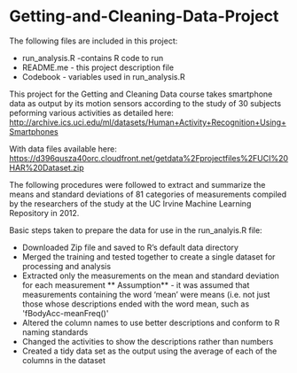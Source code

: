# Getting-and-Cleaning-Data-Project
The following files are included in this project:
- run_analysis.R -contains R code to run
- README.me - this project description file
- Codebook - variables used in run_analysis.R


This project for the Getting and Cleaning Data course takes smartphone data as output by its motion sensors according to the study
of 30 subjects peforming various activities as detailed here: 
http://archive.ics.uci.edu/ml/datasets/Human+Activity+Recognition+Using+Smartphones 

With data files available here:
https://d396qusza40orc.cloudfront.net/getdata%2Fprojectfiles%2FUCI%20HAR%20Dataset.zip 

The following procedures were followed to extract and summarize the means and standard deviations of 81 categories of
measurements compiled by the researchers of the study at the UC Irvine Machine Learning Repository in 2012.

Basic steps taken to prepare the data for use in the run_analyis.R file:
- Downloaded Zip file and saved to R’s default data directory
- Merged the training and tested together to create a single dataset for processing and analysis
- Extracted only the measurements on the mean and standard deviation for each measurement
** Assumption**  - it was assumed that measurements containing the word ‘mean’ were means (i.e. not just 
those whose descriptions ended with the word mean, such as 'fBodyAcc-meanFreq()'
- Altered the column names to use better descriptions and conform to R naming standards
- Changed the activities to show the descriptions rather than numbers
- Created a tidy data set as the output using the average of each of the columns in the dataset
 

